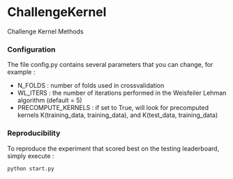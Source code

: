 # ChallengeKernel
Challenge Kernel Methods

### Configuration
The file config.py contains several parameters that you can change, for example :
- N_FOLDS : number of folds used in crossvalidation
- WL_ITERS : the number of iterations performed in the Weisfeiler Lehman algorithm (default = 5)
- PRECOMPUTE_KERNELS : if set to True, will look for precomputed kernels K(training_data, training_data), and K(test_data, training_data)


### Reproducibility
To reproduce the experiment that scored best on the testing leaderboard, simply execute :
```
python start.py
